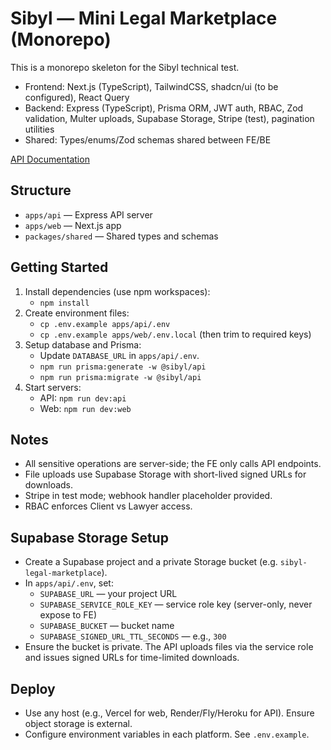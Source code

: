 # Sibyl — Mini Legal Marketplace (Monorepo)

This is a monorepo skeleton for the Sibyl technical test.

- Frontend: Next.js (TypeScript), TailwindCSS, shadcn/ui (to be configured), React Query
- Backend: Express (TypeScript), Prisma ORM, JWT auth, RBAC, Zod validation, Multer uploads, Supabase Storage, Stripe (test), pagination utilities
- Shared: Types/enums/Zod schemas shared between FE/BE

[API Documentation](./apps/api/README.md)

## Structure

- `apps/api` — Express API server
- `apps/web` — Next.js app
- `packages/shared` — Shared types and schemas

## Getting Started

1. Install dependencies (use npm workspaces):
   - `npm install`
2. Create environment files:
   - `cp .env.example apps/api/.env`
   - `cp .env.example apps/web/.env.local` (then trim to required keys)
3. Setup database and Prisma:
   - Update `DATABASE_URL` in `apps/api/.env`.
   - `npm run prisma:generate -w @sibyl/api`
   - `npm run prisma:migrate -w @sibyl/api`
4. Start servers:
   - API: `npm run dev:api`
   - Web: `npm run dev:web`

## Notes

- All sensitive operations are server-side; the FE only calls API endpoints.
- File uploads use Supabase Storage with short-lived signed URLs for downloads.
- Stripe in test mode; webhook handler placeholder provided.
- RBAC enforces Client vs Lawyer access.

## Supabase Storage Setup

- Create a Supabase project and a private Storage bucket (e.g. `sibyl-legal-marketplace`).
- In `apps/api/.env`, set:
  - `SUPABASE_URL` — your project URL
  - `SUPABASE_SERVICE_ROLE_KEY` — service role key (server-only, never expose to FE)
  - `SUPABASE_BUCKET` — bucket name
  - `SUPABASE_SIGNED_URL_TTL_SECONDS` — e.g., `300`
- Ensure the bucket is private. The API uploads files via the service role and issues signed URLs for time-limited downloads.

## Deploy

- Use any host (e.g., Vercel for web, Render/Fly/Heroku for API). Ensure object storage is external.
- Configure environment variables in each platform. See `.env.example`.
